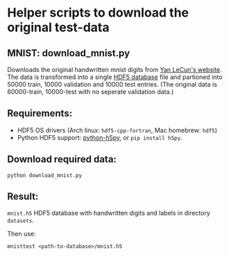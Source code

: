 # Helper scripts to download the original test-data

## MNIST: download_mnist.py
Downloads the original handwritten mnist digits from [Yan LeCun's website](http://yann.lecun.com/exdb/mnist/).
The data is transformed into a single [HDF5 database](https://support.hdfgroup.org/HDF5/) file and partioned into 50000 train, 10000 validation and 10000 test entries. (The original data is 60000-train, 10000-test with no seperate validation data.)

## Requirements:
* HDF5 OS drivers (Arch linux: ```hdf5-cpp-fortran```, Mac homebrew: ```hdf5```)
* Python HDF5 support: [python-h5py](http://docs.h5py.org/en/latest/index.html), or ```pip install h5py```.

## Download required data:
```
python download_mnist.py
```

## Result:
```mnist.h5``` HDF5 database with handwritten digits and labels in directory ```datasets```.

Then use:
```
mnisttest <path-to-database>/mnist.h5
```
